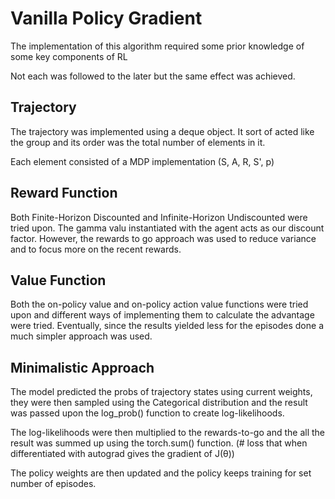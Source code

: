 # Vanilla Policy Gradient

The implementation of this algorithm required some prior knowledge of some key components of RL

Not each was followed to the later but the same effect was achieved.

## Trajectory

The trajectory was implemented using a deque object. It sort of acted like the group and its order was the total number of elements in it.

Each element consisted of a MDP implementation (S, A, R, S', p)

## Reward Function

Both Finite-Horizon Discounted and Infinite-Horizon Undiscounted were tried upon. The gamma valu instantiated with the agent acts as our discount factor. However, the rewards to go approach was used to reduce variance and to focus more on the recent rewards.

## Value Function

Both the on-policy value and on-policy action value functions were tried upon and different ways of implementing them to calculate the advantage were tried. Eventually, since the results yielded less for the episodes done a much simpler approach was used.

## Minimalistic Approach

The model predicted the probs of trajectory states using current weights, they were then sampled using the Categorical distribution and the result was passed upon the log_prob() function to create log-likelihoods.

The log-likelihoods were then multiplied to the rewards-to-go and the all the result was summed up using the torch.sum() function.
(# loss that when differentiated with autograd gives the gradient of J(θ))

The policy weights are then updated and the policy keeps training for set number of episodes.
